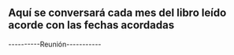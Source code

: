 ## Aquí se conversará cada mes del libro leído acorde con las fechas acordadas

----------Reunión-----------
